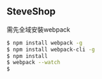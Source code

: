 ## SteveShop  

需先全域安裝webpack
```sh
$ npm install webpack -g
$ npm install webpack-cli -g
$ npm install
$ webpack --watch
$
```


